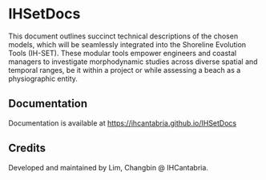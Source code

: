 # IHSetDocs

This document outlines succinct technical descriptions of the chosen models, which will be seamlessly integrated into the Shoreline Evolution Tools (IH-SET). These modular tools empower engineers and coastal managers to investigate morphodynamic studies across diverse spatial and temporal ranges, be it within a project or while assessing a beach as a physiographic entity.

## Documentation

Documentation is available at https://ihcantabria.github.io/IHSetDocs

## Credits

Developed and maintained by Lim, Changbin @ IHCantabria.
